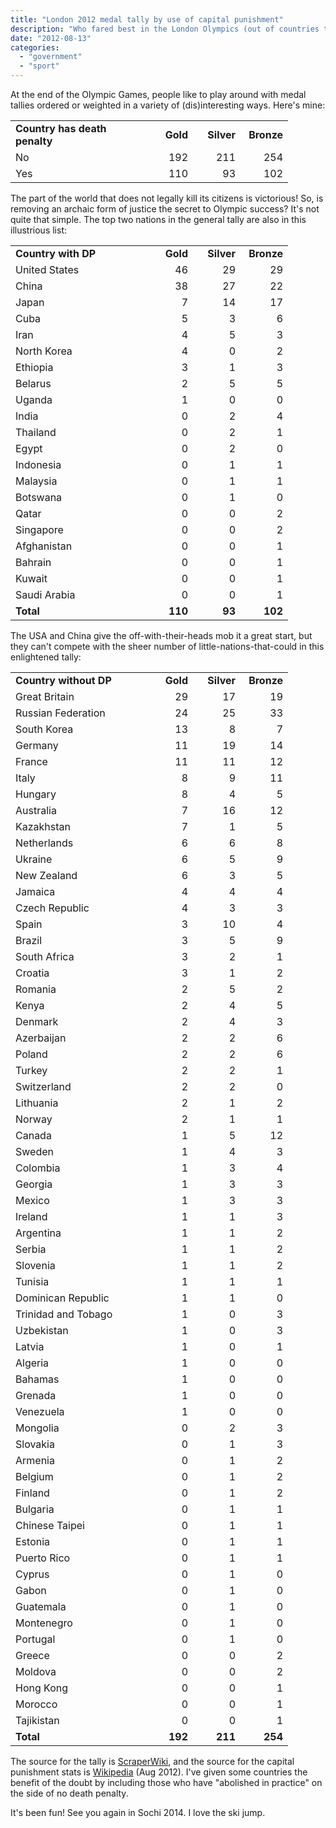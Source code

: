 ```yaml
---
title: "London 2012 medal tally by use of capital punishment"
description: "Who fared best in the London Olympics (out of countries that kill their own citizens)?"
date: "2012-08-13"
categories: 
  - "government"
  - "sport"
---
```


At the end of the Olympic Games, people like to play around with medal tallies ordered or weighted in a variety of (dis)interesting ways. Here's mine:

<table width="100%" border="0" cellspacing="0" cellpadding="0"><colgroup><col width="200"> <col span="3" width="60"> </colgroup><tbody><tr><td width="200" height="20"><strong>Country has death penalty</strong></td><td style="text-align: right;" width="60"><strong>Gold</strong></td><td style="text-align: right;" width="60"><strong>Silver</strong></td><td style="text-align: right;" width="60"><strong>Bronze</strong></td></tr><tr><td height="20">No</td><td align="right">192</td><td align="right">211</td><td align="right">254</td></tr><tr><td height="20">Yes</td><td align="right">110</td><td align="right">93</td><td align="right">102</td></tr></tbody></table>

The part of the world that does not legally kill its citizens is victorious! So, is removing an archaic form of justice the secret to Olympic success? It's not quite that simple. The top two nations in the general tally are also in this illustrious list:

<table width="100%" border="0" cellspacing="0" cellpadding="0"><colgroup><col width="200"> <col span="3" width="60"> </colgroup><tbody><tr><td width="200" height="20"><strong>Country with DP</strong></td><td style="text-align: right;" width="60"><strong>Gold</strong></td><td style="text-align: right;" width="60"><strong>Silver</strong></td><td style="text-align: right;" width="60"><strong>Bronze</strong></td></tr><tr><td height="20">United States</td><td align="right">46</td><td align="right">29</td><td align="right">29</td></tr><tr><td height="20">China</td><td align="right">38</td><td align="right">27</td><td align="right">22</td></tr><tr><td height="20">Japan</td><td align="right">7</td><td align="right">14</td><td align="right">17</td></tr><tr><td height="20">Cuba</td><td align="right">5</td><td align="right">3</td><td align="right">6</td></tr><tr><td height="20">Iran</td><td align="right">4</td><td align="right">5</td><td align="right">3</td></tr><tr><td height="20">North Korea</td><td align="right">4</td><td align="right">0</td><td align="right">2</td></tr><tr><td height="20">Ethiopia</td><td align="right">3</td><td align="right">1</td><td align="right">3</td></tr><tr><td height="20">Belarus</td><td align="right">2</td><td align="right">5</td><td align="right">5</td></tr><tr><td height="20">Uganda</td><td align="right">1</td><td align="right">0</td><td align="right">0</td></tr><tr><td height="20">India</td><td align="right">0</td><td align="right">2</td><td align="right">4</td></tr><tr><td height="20">Thailand</td><td align="right">0</td><td align="right">2</td><td align="right">1</td></tr><tr><td height="20">Egypt</td><td align="right">0</td><td align="right">2</td><td align="right">0</td></tr><tr><td height="20">Indonesia</td><td align="right">0</td><td align="right">1</td><td align="right">1</td></tr><tr><td height="20">Malaysia</td><td align="right">0</td><td align="right">1</td><td align="right">1</td></tr><tr><td height="20">Botswana</td><td align="right">0</td><td align="right">1</td><td align="right">0</td></tr><tr><td height="20">Qatar</td><td align="right">0</td><td align="right">0</td><td align="right">2</td></tr><tr><td height="20">Singapore</td><td align="right">0</td><td align="right">0</td><td align="right">2</td></tr><tr><td height="20">Afghanistan</td><td align="right">0</td><td align="right">0</td><td align="right">1</td></tr><tr><td height="20">Bahrain</td><td align="right">0</td><td align="right">0</td><td align="right">1</td></tr><tr><td height="20">Kuwait</td><td align="right">0</td><td align="right">0</td><td align="right">1</td></tr><tr><td height="20">Saudi Arabia</td><td align="right">0</td><td align="right">0</td><td align="right">1</td></tr><tr><td height="20"><strong>Total</strong></td><td align="right"><strong>110</strong></td><td align="right"><strong>93</strong></td><td align="right"><strong>102</strong></td></tr></tbody></table>

The USA and China give the off-with-their-heads mob it a great start, but they can't compete with the sheer number of little-nations-that-could in this enlightened tally:

<table width="100%" border="0" cellspacing="0" cellpadding="0"><colgroup><col width="200"> <col span="3" width="60"> </colgroup><tbody><tr><td width="200" height="20"><strong>Country without DP</strong></td><td style="text-align: right;" width="60"><strong>Gold</strong></td><td style="text-align: right;" width="60"><strong>Silver</strong></td><td style="text-align: right;" width="60"><strong>Bronze</strong></td></tr><tr><td height="20">Great Britain</td><td align="right">29</td><td align="right">17</td><td align="right">19</td></tr><tr><td height="20">Russian Federation</td><td align="right">24</td><td align="right">25</td><td align="right">33</td></tr><tr><td height="20">South Korea</td><td align="right">13</td><td align="right">8</td><td align="right">7</td></tr><tr><td height="20">Germany</td><td align="right">11</td><td align="right">19</td><td align="right">14</td></tr><tr><td height="20">France</td><td align="right">11</td><td align="right">11</td><td align="right">12</td></tr><tr><td height="20">Italy</td><td align="right">8</td><td align="right">9</td><td align="right">11</td></tr><tr><td height="20">Hungary</td><td align="right">8</td><td align="right">4</td><td align="right">5</td></tr><tr><td height="20">Australia</td><td align="right">7</td><td align="right">16</td><td align="right">12</td></tr><tr><td height="20">Kazakhstan</td><td align="right">7</td><td align="right">1</td><td align="right">5</td></tr><tr><td height="20">Netherlands</td><td align="right">6</td><td align="right">6</td><td align="right">8</td></tr><tr><td height="20">Ukraine</td><td align="right">6</td><td align="right">5</td><td align="right">9</td></tr><tr><td height="20">New Zealand</td><td align="right">6</td><td align="right">3</td><td align="right">5</td></tr><tr><td height="20">Jamaica</td><td align="right">4</td><td align="right">4</td><td align="right">4</td></tr><tr><td height="20">Czech Republic</td><td align="right">4</td><td align="right">3</td><td align="right">3</td></tr><tr><td height="20">Spain</td><td align="right">3</td><td align="right">10</td><td align="right">4</td></tr><tr><td height="20">Brazil</td><td align="right">3</td><td align="right">5</td><td align="right">9</td></tr><tr><td height="20">South Africa</td><td align="right">3</td><td align="right">2</td><td align="right">1</td></tr><tr><td height="20">Croatia</td><td align="right">3</td><td align="right">1</td><td align="right">2</td></tr><tr><td height="20">Romania</td><td align="right">2</td><td align="right">5</td><td align="right">2</td></tr><tr><td height="20">Kenya</td><td align="right">2</td><td align="right">4</td><td align="right">5</td></tr><tr><td height="20">Denmark</td><td align="right">2</td><td align="right">4</td><td align="right">3</td></tr><tr><td height="20">Azerbaijan</td><td align="right">2</td><td align="right">2</td><td align="right">6</td></tr><tr><td height="20">Poland</td><td align="right">2</td><td align="right">2</td><td align="right">6</td></tr><tr><td height="20">Turkey</td><td align="right">2</td><td align="right">2</td><td align="right">1</td></tr><tr><td height="20">Switzerland</td><td align="right">2</td><td align="right">2</td><td align="right">0</td></tr><tr><td height="20">Lithuania</td><td align="right">2</td><td align="right">1</td><td align="right">2</td></tr><tr><td height="20">Norway</td><td align="right">2</td><td align="right">1</td><td align="right">1</td></tr><tr><td height="20">Canada</td><td align="right">1</td><td align="right">5</td><td align="right">12</td></tr><tr><td height="20">Sweden</td><td align="right">1</td><td align="right">4</td><td align="right">3</td></tr><tr><td height="20">Colombia</td><td align="right">1</td><td align="right">3</td><td align="right">4</td></tr><tr><td height="20">Georgia</td><td align="right">1</td><td align="right">3</td><td align="right">3</td></tr><tr><td height="20">Mexico</td><td align="right">1</td><td align="right">3</td><td align="right">3</td></tr><tr><td height="20">Ireland</td><td align="right">1</td><td align="right">1</td><td align="right">3</td></tr><tr><td height="20">Argentina</td><td align="right">1</td><td align="right">1</td><td align="right">2</td></tr><tr><td height="20">Serbia</td><td align="right">1</td><td align="right">1</td><td align="right">2</td></tr><tr><td height="20">Slovenia</td><td align="right">1</td><td align="right">1</td><td align="right">2</td></tr><tr><td height="20">Tunisia</td><td align="right">1</td><td align="right">1</td><td align="right">1</td></tr><tr><td height="20">Dominican Republic</td><td align="right">1</td><td align="right">1</td><td align="right">0</td></tr><tr><td height="20">Trinidad and Tobago</td><td align="right">1</td><td align="right">0</td><td align="right">3</td></tr><tr><td height="20">Uzbekistan</td><td align="right">1</td><td align="right">0</td><td align="right">3</td></tr><tr><td height="20">Latvia</td><td align="right">1</td><td align="right">0</td><td align="right">1</td></tr><tr><td height="20">Algeria</td><td align="right">1</td><td align="right">0</td><td align="right">0</td></tr><tr><td height="20">Bahamas</td><td align="right">1</td><td align="right">0</td><td align="right">0</td></tr><tr><td height="20">Grenada</td><td align="right">1</td><td align="right">0</td><td align="right">0</td></tr><tr><td height="20">Venezuela</td><td align="right">1</td><td align="right">0</td><td align="right">0</td></tr><tr><td height="20">Mongolia</td><td align="right">0</td><td align="right">2</td><td align="right">3</td></tr><tr><td height="20">Slovakia</td><td align="right">0</td><td align="right">1</td><td align="right">3</td></tr><tr><td height="20">Armenia</td><td align="right">0</td><td align="right">1</td><td align="right">2</td></tr><tr><td height="20">Belgium</td><td align="right">0</td><td align="right">1</td><td align="right">2</td></tr><tr><td height="20">Finland</td><td align="right">0</td><td align="right">1</td><td align="right">2</td></tr><tr><td height="20">Bulgaria</td><td align="right">0</td><td align="right">1</td><td align="right">1</td></tr><tr><td height="20">Chinese Taipei</td><td align="right">0</td><td align="right">1</td><td align="right">1</td></tr><tr><td height="20">Estonia</td><td align="right">0</td><td align="right">1</td><td align="right">1</td></tr><tr><td height="20">Puerto Rico</td><td align="right">0</td><td align="right">1</td><td align="right">1</td></tr><tr><td height="20">Cyprus</td><td align="right">0</td><td align="right">1</td><td align="right">0</td></tr><tr><td height="20">Gabon</td><td align="right">0</td><td align="right">1</td><td align="right">0</td></tr><tr><td height="20">Guatemala</td><td align="right">0</td><td align="right">1</td><td align="right">0</td></tr><tr><td height="20">Montenegro</td><td align="right">0</td><td align="right">1</td><td align="right">0</td></tr><tr><td height="20">Portugal</td><td align="right">0</td><td align="right">1</td><td align="right">0</td></tr><tr><td height="20">Greece</td><td align="right">0</td><td align="right">0</td><td align="right">2</td></tr><tr><td height="20">Moldova</td><td align="right">0</td><td align="right">0</td><td align="right">2</td></tr><tr><td height="20">Hong Kong</td><td align="right">0</td><td align="right">0</td><td align="right">1</td></tr><tr><td height="20">Morocco</td><td align="right">0</td><td align="right">0</td><td align="right">1</td></tr><tr><td height="20">Tajikistan</td><td align="right">0</td><td align="right">0</td><td align="right">1</td></tr><tr><td height="20"><strong>Total</strong></td><td align="right"><strong>192</strong></td><td align="right"><strong>211</strong></td><td align="right"><strong>254</strong></td></tr></tbody></table>

The source for the tally is [ScraperWiki](//scraperwiki.com/ "ScraperWiki"), and the source for the capital punishment stats is [Wikipedia](//en.wikipedia.org/wiki/Use_of_capital_punishment_by_country "Wikipedia") (Aug 2012). I've given some countries the benefit of the doubt by including those who have "abolished in practice" on the side of no death penalty.

It's been fun! See you again in Sochi 2014. I love the ski jump.